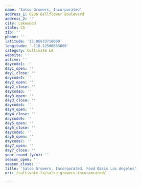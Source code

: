 ```yaml
---
name: 'Salco Growers, Incorporated'
address_1: 6236 Bellflower Boulevard
address_2: ''
city: Lakewood
state: CA
zip: ''
phone: ''
latitude: '33.86833716000'
longitude: '-118.12506883000'
category: Cultivate LA
website: ''
active: ''
daycode1: ''
day1_open: ''
day1_close: ''
daycode2: ''
day2_open: ''
day2_close: ''
daycode3: ''
day3_open: ''
day3_close: ''
daycode4: ''
day4_open: ''
day4_close: ''
daycode5: ''
day5_open: ''
day5_close: ''
daycode6: ''
day6_open: ''
daycode7: ''
day7_open: ''
day7_close: ''
year_round (y/n): ''
season_open: ''
season_close: ''
title: 'Salco Growers, Incorporated, Food Oasis Los Angeles'
uri: /cultivate-la/salco-growers-incorporated/

---
```

